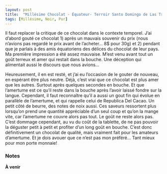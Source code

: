 ```yaml
---
layout: post
title:  "Millésime Chocolat - Équateur- Terroir Santo Domingo de Las Tsachilas - 2018 - Fèves Arriba Nacional - Noir 70%"
tags: [Millésime, Noir, Pur] 
---
```


Il faut replacer la critique de ce chocolat dans le contexte temporel. J’ai d’abord gouté ce chocolat 1) après un mauvais souvenir du prix (nous n’avions pas regardé le prix avant de l’acheter… 8$ pour 30g) et 2) pendant que je parlais à des amis équatoriens des délices du chocolat de leur pays. Ma première impression a été assez mauvaise. M’est venu avant tout un goût terreux et amer qui restait dans la bouche. Une déception qui alimentait aussi le discours que nous avions…

Heureusement, il en est resté, et j’ai eu l’occasion de le gouter de nouveau, en espérant être plus neutre.
Déjà, c’est vrai que ce chocolat est plus amer que les autres. Surtout après quelques secondes en bouche. Et que l’amertume est ce qu’il reste dans la bouche après l’avoir laissé fondre sur la langue.
Cependant, il faut reconnaître qu’il a aussi un gout fin qui évolue en parallèle de l’amertume, et qui rappelle celui de Republica Del Cacao. Un petit côté de beurre, des notes de noix aussi. Ces saveurs ressortent plus lorsqu’on prend une quantité appréciable d’un seul coup et qu’on la mange vite, car l’amertume ne couvre alors pas tout. Le goût ne reste alors pas. C’est dommage cependant, au vu du coût de la tablette, de ne pas pouvoir la déguster petit à petit et profiter d’un long goût en bouche. 
C’est donc définitivement un chocolat de qualité, mais vraiment fait pour les amateurs d’amertume.
Et je dois avouer que ce n’est pas mon préféré… Tant mieux pour mon porte monnaie!

### Notes

**À venir**
